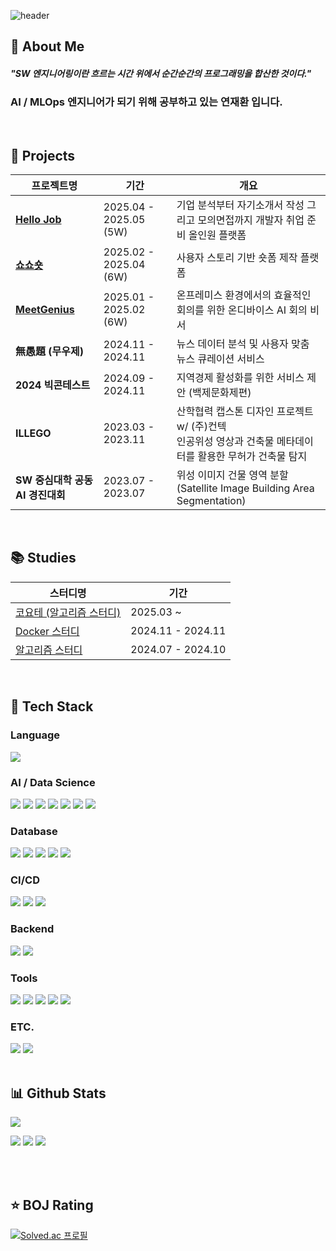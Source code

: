 <div>
  <!--Header-->
  
  ![header](https://capsule-render.vercel.app/api?type=venom&color=gradient&height=300&section=header&text=Ja-efan)
  
</div>

<div>
  <!--Body-->
  
  ## 👀 About Me

  #### *"SW 엔지니어링이란 흐르는 시간 위에서 순간순간의 프로그래밍을 합산한 것이다."*

  ###  AI / MLOps 엔지니어가 되기 위해 공부하고 있는 **연재환** 입니다.

  <br/>

  ## 📌 Projects

  | 프로젝트명 | 기간 | 개요 |
  |-----------|------|------|
  | [**Hello Job**](https://github.com/Ja-efan/HelloJob) | 2025.04 - 2025.05 (5W) | 기업 분석부터 자기소개서 작성 그리고 모의면접까지 개발자 취업 준비 올인원 플랫폼 |
  | [**쇼쇼숏**](https://github.com/Ja-efan/shoshoshorts) | 2025.02 - 2025.04 (6W) | 사용자 스토리 기반 숏폼 제작 플랫폼 |
  | [**MeetGenius**](https://github.com/Ja-efan/MeetGenius) | 2025.01 - 2025.02 (6W) | 온프레미스 환경에서의 효율적인 회의를 위한 온디바이스 AI 회의 비서 |
  | **無愚題 (무우제)** | 2024.11 - 2024.11 | 뉴스 데이터 분석 및 사용자 맞춤 뉴스 큐레이션 서비스 |
  | **2024 빅콘테스트** | 2024.09 - 2024.11 | 지역경제 활성화를 위한 서비스 제안 (백제문화제편) |
  | **ILLEGO** | 2023.03 - 2023.11 | 산학협력 캡스톤 디자인 프로젝트 w/ (주)컨텍<br/>인공위성 영상과 건축물 메타데이터를 활용한 무허가 건축물 탐지 |
  | **SW 중심대학 공동 AI 경진대회** | 2023.07 - 2023.07 | 위성 이미지 건물 영역 분할 <br/>(Satellite Image Building Area Segmentation) |

  <br>

  ## 📚 Studies 
    
  | 스터디명 | 기간 |
  |---------|------|
  | [코요테 (알고리즘 스터디)](https://github.com/Ja-efan/CoyoTe) | 2025.03 ~ |
  | [Docker 스터디](https://github.com/Ja-efan/SSAFY-Docker-Study) | 2024.11 - 2024.11 |
  | [알고리즘 스터디](https://github.com/Ja-efan/Algorithm_Study_TypeA) | 2024.07 - 2024.10 |
      


  <br/>
  
  ## 🧱 Tech Stack
  ### Language
  <!--Python-->
  <img src="https://img.shields.io/badge/Python-3776AB?logo=python&logoColor=fff"/>

  
  ### AI / Data Science
  <!--PyTorch-->
  <img src="https://img.shields.io/badge/PyTorch-EE4C2C?&logo=PyTorch&logoColor=white"/>
  <!--Hugging Face-->
  <img src="https://img.shields.io/badge/Hugging%20Face-FFD21E?logo=huggingface&logoColor=000"/>
  <!-- Scikit-learn -->
  <img src="https://img.shields.io/badge/scikitlearn-%23F7931E?logo=scikitlearn&logoColor=white">
  <!--Pandas-->
  <img src="https://img.shields.io/badge/Pandas-150458?logo=pandas&logoColor=fff)"/>
  <!--Numpy-->
  <img src="https://img.shields.io/badge/NumPy-4DABCF?logo=numpy&logoColor=fff"/>
  <!-- OpenCV -->
  <img src="https://img.shields.io/badge/opencv-%235C3EE8?logo=opencv&logoColor=white">
  <!--Matplotlib-->
  <img src="https://custom-icon-badges.demolab.com/badge/Matplotlib-71D291?logo=matplotlib&logoColor=fff"/>
  
  ### Database
  <!--MySQL-->
  <img src="https://img.shields.io/badge/MySQL-4479A1?logo=mysql&logoColor=fff"/>
  <!-- MariaDB -->
  <img src="https://img.shields.io/badge/mariadb-%23003545?logo=mariadb&logoColor=white">
  <!-- PostgreSQL -->
  <img src="https://img.shields.io/badge/postgresql-%234169E1?logo=postgresql&logoColor=white">
  <!-- MongoDB -->
  <img src="https://img.shields.io/badge/mongodb-%2347A248?logo=mongodb&logoColor=white">
  <!-- ChromaDB -->
  <img src="https://img.shields.io/badge/chromadb-%2347A248?color=orange">

  ### CI/CD
  <!--Docker-->
  <img src="https://img.shields.io/badge/docker-2496ED?&logo=docker&logoColor=white"/>
  <!--GitLab CI-->
  <img src="https://img.shields.io/badge/GitLab%20CI-FC6D26?logo=gitlab&logoColor=fff"/>
  <!--GitLab CI/CD-->
  <img src="https://img.shields.io/badge/Jenkins-D24939?logo=jenkins&logoColor=white"/>

  ### Backend
  <!--FastAPI-->
  <img src="https://img.shields.io/badge/FastAPI-009485.svg?logo=fastapi&logoColor=white"/>
  <!--Django-->
  <img src="https://img.shields.io/badge/Django-092E20?&logo=Django&logoColor=white"/>
  
  ### Tools
  <!--git-->
  <img src="https://img.shields.io/badge/git-F05032?&logo=git&logoColor=white"/>
  <!--github-->
  <img src="https://img.shields.io/badge/GitHub-%23121011.svg?logo=github&logoColor=white"/>
  <!--jupyter-->
  <img src="https://img.shields.io/badge/jupyter-F37626?&logo=jupyter&logoColor=white"/>
  <!--notion-->
  <img src="https://img.shields.io/badge/notion-000000?&logo=notion&logoColor=white"/>
  <!--colab-->
  <img src="https://img.shields.io/badge/Google%20Colab-F9AB00?logo=googlecolab&logoColor=fff"/>

  ### ETC.
  <!-- Linux -->
  <img src="https://img.shields.io/badge/linux-%23FCC624?logo=linux&logoColor=white&color=orange">
  <!--Anaconda-->
  <img src="https://img.shields.io/badge/Anaconda-44A833?logo=anaconda&logoColor=fff"/>
  
  <br>
  <br>
  
  ## 📊 Github Stats
  ![](https://github-profile-summary-cards.vercel.app/api/cards/profile-details?username=Ja-efan&theme=nord_dark)

  ![](https://github-profile-summary-cards.vercel.app/api/cards/repos-per-language?username=Ja-efan&theme=nord_dark)
  ![](https://github-profile-summary-cards.vercel.app/api/cards/most-commit-language?username=Ja-efan&theme=nord_dark)
  ![](https://github-profile-summary-cards.vercel.app/api/cards/stats?username=Ja-efan&theme=nord_dark)
  
  <br>
  <br>

  ## ⭐ BOJ Rating
  [![Solved.ac 프로필](https://mazassumnida.wtf/api/v2/generate_badge?boj=woghks1213y)](https://solved.ac/woghks1213y)

</div>
